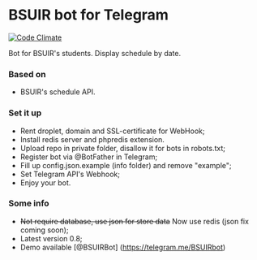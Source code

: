 # BSUIR bot for Telegram #

[![Code Climate](https://codeclimate.com/github/Nekaravaev/BSUIRBot/badges/gpa.svg)](https://codeclimate.com/github/Nekaravaev/BSUIRBot)

Bot for BSUIR's students. Display schedule by date.

### Based on ###

* BSUIR's schedule API.

### Set it up ###

* Rent droplet, domain and SSL-certificate for WebHook;
* Install redis server and phpredis extension. 
* Upload repo in private folder, disallow it for bots in robots.txt;
* Register bot via @BotFather in Telegram;
* Fill up config.json.example (info folder) and remove "example";
* Set Telegram API's Webhook;
* Enjoy your bot.

### Some info ###

* ~~Not require database, use json for store data~~ Now use redis (json fix coming soon);
* Latest version 0.8;
* Demo available [@BSUIRBot] (https://telegram.me/BSUIRbot)